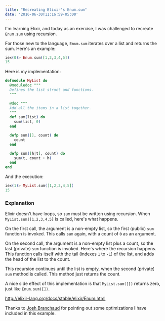 ```yaml
---
title: "Recreating Elixir's Enum.sum"
date: '2016-06-30T11:16:59-05:00'
---
```


I'm learning Elixir, and today as an exercise, I was challenged to recreate `Enum.sum` using recursion.

For those new to the language, `Enum.sum` iterates over a list and returns the sum. Here's an example:

```elixir
iex(0)> Enum.sum([1,2,3,4,5])
15
```

Here is my implementation:

```elixir
defmodule MyList do
  @moduledoc """
  Defines the list struct and functions.
  """

  @doc """
  Add all the items in a list together.
  """
  def sum(list) do
    sum(list, 0)
  end

  defp sum([], count) do
    count
  end

  defp sum([h|t], count) do
    sum(t, count + h)
  end
end
```

And the execution:

```elixir
iex(1)> MyList.sum([1,2,3,4,5])
15
```

### Explanation

Elixir doesn't have loops, so `sum` must be written using recursion. When `MyList.sum([1,2,3,4,5]` is called, here's what happens.

On the first call, the argument is a non-empty list, so the first (public) `sum` function is invoked. This calls `sum` again, with a count of `0` as an argument.

On the second call, the argument is a non-empty list plus a count, so the last (private) `sum` function is invoked. Here's where the recursion happens. This function calls itself with the tail (indexes `1` to `-1`) of the list, and adds the head of the list to the count.

This recursion continues until the list is empty, when the second (private) `sum` method is called. This method just returns the count.

A nice side effect of this implementation is that `MyList.sum([])` returns zero, just like `Enum.sum([])`.

http://elixir-lang.org/docs/stable/elixir/Enum.html

Thanks to [Josh Branchaud](https://twitter.com/jbrancha) for pointing out some optimizations I have included in this example.
